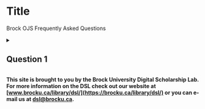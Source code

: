 


# Title
Brock OJS Frequently Asked Questions



<details>
  <summary><h2>Question 1</h2></summary>
  <p>Do this by doing that</p>
</details>










  
**This site is brought to you by the Brock University Digital Scholarship Lab.  For more information on the DSL check out our website at [www.brocku.ca/library/dsl/](https://brocku.ca/library/dsl/) or you can e-mail us at dsl@brocku.ca.**  
  




